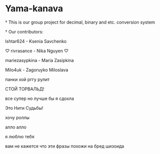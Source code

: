 # Yama-kanava

† This is our group project for decimal, binary and etc. conversion system

† Our contributors:

Ishtar624 - Ksenia Savchenko

♡ rivrasance - Nika Nguyen ♡

mariezasypkina - Maria Zasipkina

Milo4uk - Zagoruyko Miloslava

панки хой
рггу рулит

СТОЙ ТОРВАЛЬД!

все супер но лучше бы я сдохла

Это Нити Судьбы!

хочу роллы

алло алло

я люблю тебя

вам не кажется что эти фразы похожи на бред шизоида
